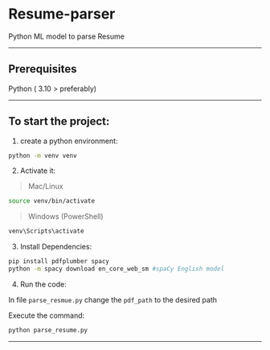 # Resume-parser
Python ML model to parse Resume


---

## Prerequisites

Python ( 3.10 > preferably)

---

## To start the project:

1. create a python environment:

```bash
python -m venv venv
```

2. Activate it:

> Mac/Linux

```bash
source venv/bin/activate
```

> Windows (PowerShell)

```bash
venv\Scripts\activate
```

3. Install Dependencies:

```bash
pip install pdfplumber spacy
python -m spacy download en_core_web_sm #spaCy English model
```

4. Run the code:

In file `parse_resmue.py` change the `pdf_path` to the desired path 

Execute the command:

```bash
python parse_resume.py
```

---